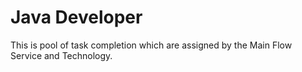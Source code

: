 # Java Developer
 This is pool of task completion which are assigned by the Main Flow Service and Technology.
